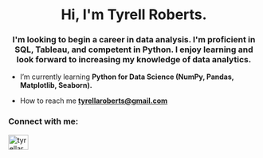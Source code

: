 <h1 align="center">Hi, I'm Tyrell Roberts.</h1>
<h3 align="center">I'm looking to begin a career in data analysis. I'm proficient in SQL, Tableau, and competent in Python. I enjoy learning and look forward to increasing my knowledge of data analytics. </h3>

- I’m currently learning **Python for Data Science (NumPy, Pandas, Matplotlib, Seaborn).**

- How to reach me **tyrellaroberts@gmail.com**

<h3 align="left">Connect with me:</h3>
<p align="left">
<a href="https://www.hackerrank.com/tyrellaroberts" target="blank"><img align="center" src="https://raw.githubusercontent.com/rahuldkjain/github-profile-readme-generator/master/src/images/icons/Social/hackerrank.svg" alt="tyrellaroberts" height="30" width="40" /></a>
</p>
